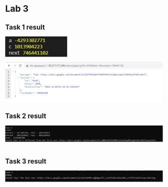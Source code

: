 # Lab 3


## Task 1 result

![task 1](img/task1result2.png)​

![task 11](img/task1result1.png)


## Task 2 result

![task 2](img/task2result1.png)​
​​

## Task 3 result

![task 3](img/task3result1.png)